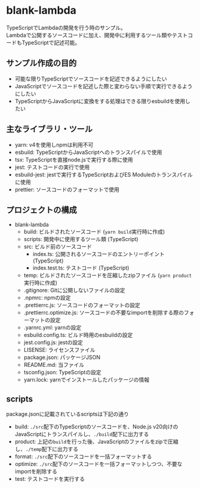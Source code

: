 # blank-lambda

TypeScriptでLambdaの開発を行う時のサンプル。  
Lambdaで公開するソースコードに加え、開発中に利用するツール類やテストコードもTypeScriptで記述可能。

## サンプル作成の目的

- 可能な限りTypeScriptでソースコードを記述できるようにしたい
- JavaScriptでソースコードを記述した際と変わらない手順で実行できるようにしたい
- TypeScriptからJavaScriptに変換をする処理はできる限りesbuildを使用したい

## 主なライブラリ・ツール

- yarn: v4を使用しnpmは利用不可
- esbuild: TypeScriptからJavaScriptへのトランスパイルで使用
- tsx: TypeScriptを直接node.jsで実行する際に使用
- jest: テストコードの実行で使用
- esbuild-jest: jestで実行するTypeScriptおよびES Moduleのトランスパイルに使用
- prettier: ソースコードのフォーマットで使用

## プロジェクトの構成

- blank-lambda
  - build: ビルドされたソースコード (`yarn build`実行時に作成)
  - scripts: 開発中に使用するツール類 (TypeScript)
  - src: ビルド前のソースコード
    - index.ts: 公開されるソースコードのエントリーポイント (TypeScript)
    - index.test.ts: テストコード (TypeScript)
  - temp: ビルドされたソースコードを圧縮したzipファイル (`yarn product`実行時に作成)
  - .gitignore: Gitに公開しないファイルの設定
  - .npmrc: npmの設定
  - .prettierrc.js: ソースコードのフォーマットの設定
  - .prettierrc.optimize.js: ソースコードの不要なimportを削除する際のフォーマットの設定
  - .yarnrc.yml: yarnの設定
  - esbuild.config.ts: ビルド時用のesbuildの設定
  - jest.config.js: jestの設定
  - LISENSE: ライセンスファイル
  - package.json: パッケージJSON
  - README.md: 当ファイル
  - tsconfig.json: TypeScriptの設定
  - yarn.lock: yarnでインストールしたパッケージの情報
  
## scripts

package.jsonに記載されているscriptsは下記の通り

- build: `./src`配下のTypeScriptのソースコードを、Node.js v20向けのJavaScriptにトランスパイルし、`./build`配下に出力する
- product: 上記の`build`を行った後、JavaScriptのファイルをzipで圧縮し、`./temp`配下に出力する
- format: `./src`配下のソースコードを一括フォーマットする
- optimize: `./src`配下のソースコードを一括フォーマットしつつ、不要なimportを削除する
- test: テストコードを実行する
